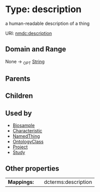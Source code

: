 
# Type: description


a human-readable description of a thing

URI: [nmdc:description](https://microbiomedata/meta/description)


## Domain and Range

None ->  <sub>OPT</sub> [String](types/String.md)

## Parents


## Children


## Used by

 * [Biosample](Biosample.md)
 * [Characteristic](Characteristic.md)
 * [NamedThing](NamedThing.md)
 * [OntologyClass](OntologyClass.md)
 * [Project](Project.md)
 * [Study](Study.md)

## Other properties

|  |  |  |
| --- | --- | --- |
| **Mappings:** | | dcterms:description |

